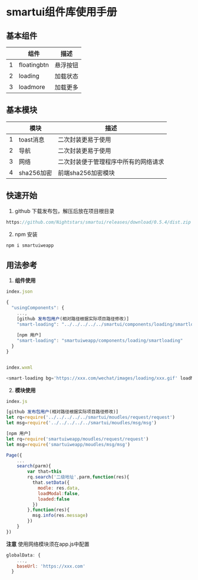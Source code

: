

# smartui组件库使用手册

## 基本组件

|     | 组件        | 描述     |
| --- | ----------- | -------- |
| 1   | floatingbtn | 悬浮按钮 |
| 2   | loading     | 加载状态 |
| 3   | loadmore    | 加载更多 |

## 基本模块

|     | 模块       | 描述                                 |
| --- | ---------- | ------------------------------------ |
| 1   | toast消息  | 二次封装更易于使用                   |
| 2   | 导航       | 二次封装更易于使用                   |
| 3   | 网络       | 二次封装便于管理程序中所有的网络请求 |
| 4   | sha256加密 | 前端sha256加密模块                   |

## 快速开始

1. github 下载发布包，解压后放在项目根目录
   

``` javascript
https://github.com/Nightstars/smartui/releases/download/0.5.4/dist.zip
```

   
2. npm 安装
   

``` javascript
npm i smartuiweapp
```

## 用法参考

1. **组件使用**
   

``` javascript
index.json

{
  "usingComponents": {
    ...,
	[github 发布包用户(相对路径根据实际项目路径修改)]
    "smart-loading": "../../../../../smartui/components/loading/smartloading"
	
	[npm 用户]
	"smart-loading": "smartuiweapp/components/loading/smartloading"
  }
}


index.wxml

<smart-loading bg='https://xxx.com/wechat/images/loading/xxx.gif' loadModal='{{loadModal}}'/>
```
2. **模块使用**
   

``` javascript
index.js

[github 发布包用户(相对路径根据实际项目路径修改)]
let rq=require('../../../../../smartui/moudles/request/request')
let msg=require('../../../../../smartui/moudles/msg/msg')

[npm 用户]
let rq=require('smartuiweapp/moudles/request/request')
let msg=require('smartuiweapp/moudles/msg/msg')

Page({
	...
	search(parm){
		var that=this
		rq.search('二级地址',parm,function(res){
		  that.setData({
			modle: res.data,
			loadModal:false,
			loaded:false
		  })
		},function(res){
		  msg.info(res.message)
		}) 
	}
})
```

**注意**
使用网络模块须在app.js中配置

``` javascript
globalData: {
    ...,
    baseUrl: 'https://xxx.com'
  }
```

